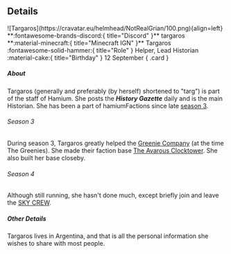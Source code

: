 ## Details
<div class="grid" markdown>
![Targaros](https://cravatar.eu/helmhead/NotRealGrian/100.png){align=left}
**:fontawesome-brands-discord:{ title="Discord" }** targaros<br>
**:material-minecraft:{ title="Minecraft IGN" }** Targaros<br>
:fontawesome-solid-hammer:{ title="Role" } Helper, Lead Historian<br>
:material-cake:{ title="Birthday" } 12 September
{ .card }
</div>

##### About
Targaros (generally and preferably (by herself) shortened to "targ") is part of the staff of Hamium. She posts the ***History Gazette*** daily and is the main Historian. She has been a part of hamiumFactions since late [season 3](../seasons/s3.md).

###### Season 3

During season 3, Targaros greatly helped the [Greenie Company](/factions/tg.md) (at the time The Greenies). She made their faction base [The Avarous Clocktower](/structures/season3/tgbase.md). She also built her base closeby.

###### Season 4

Although still running, she hasn't done much, except briefly join and leave the [SKY CREW](/factions/sc.md).

##### Other Details
Targaros lives in Argentina, and that is all the personal information she wishes to share with most people.
